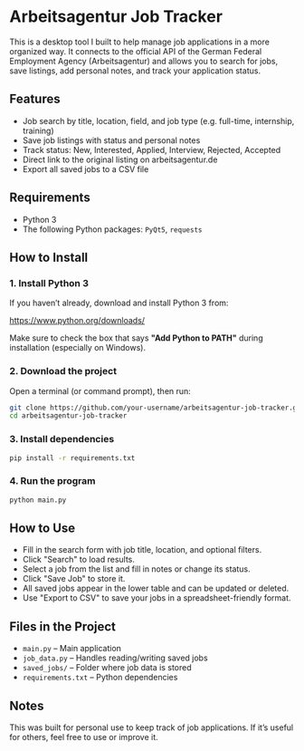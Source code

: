 # Arbeitsagentur Job Tracker

This is a desktop tool I built to help manage job applications in a more organized way. It connects to the official API of the German Federal Employment Agency (Arbeitsagentur) and allows you to search for jobs, save listings, add personal notes, and track your application status.

## Features

- Job search by title, location, field, and job type (e.g. full-time, internship, training)
- Save job listings with status and personal notes
- Track status: New, Interested, Applied, Interview, Rejected, Accepted
- Direct link to the original listing on arbeitsagentur.de
- Export all saved jobs to a CSV file

## Requirements

- Python 3
- The following Python packages: `PyQt5`, `requests`

## How to Install

### 1. Install Python 3

If you haven’t already, download and install Python 3 from:

https://www.python.org/downloads/

Make sure to check the box that says **"Add Python to PATH"** during installation (especially on Windows).

### 2. Download the project

Open a terminal (or command prompt), then run:

```bash
git clone https://github.com/your-username/arbeitsagentur-job-tracker.git
cd arbeitsagentur-job-tracker
```

### 3. Install dependencies

```bash
pip install -r requirements.txt
```

### 4. Run the program

```bash
python main.py
```

## How to Use

- Fill in the search form with job title, location, and optional filters.
- Click "Search" to load results.
- Select a job from the list and fill in notes or change its status.
- Click "Save Job" to store it.
- All saved jobs appear in the lower table and can be updated or deleted.
- Use "Export to CSV" to save your jobs in a spreadsheet-friendly format.

## Files in the Project

- `main.py` – Main application
- `job_data.py` – Handles reading/writing saved jobs
- `saved_jobs/` – Folder where job data is stored
- `requirements.txt` – Python dependencies

## Notes

This was built for personal use to keep track of job applications. If it’s useful for others, feel free to use or improve it.
